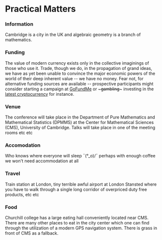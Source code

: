 # Practical Matters

### Information
Cambridge is a city in the UK and algebraic geometry is a branch of mathematics.

### Funding
The value of modern currency exists only in the collective imaginings of those who use it. Trade, though we do, in the propagation of grand ideas, we have as yet been unable to convince the major economic powers of the world of their deep inherent value -- we have no money. Fear not, for alternative funding sources are available -- prospective participants might consider starting a campaign at [GoFundMe](www.gofundme.com) or ~~~<s>gambling</s>~~~ investing in the [latest cryptocurrency](https://coinmarketcap.com/currencies/shiba-inu/) for instance.

### Venue
The conference will take place in the Department of Pure Mathematics and Mathematical Statistics (DPMMS) at the Center for Mathematical Sciences (CMS), University of Cambridge. Talks will take place in one of the meeting rooms etc etc

### Accomodation
Who knows where everyone will sleep ¯(°_o)/¯ perhaps with enough coffee we won't need accommodation at all

### Travel
Train station at London, tiny terrible awful airport at London Stansted where you have to walk through a single long corridor of overpriced duty free products, etc etc

### Food
Churchill college has a large eating hall conveniently located near CMS. There are many other places to eat in the city center which one can find through the utilization of a modern GPS navigation system. There is grass in front of CMS as a fallback.
